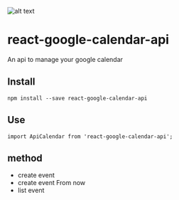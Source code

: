 
![alt text](https://kitn.net/wp-content/uploads/2016/09/google-calendar-logo.jpg)
# react-google-calendar-api
An api to manage your google calendar

## Install

```
npm install --save react-google-calendar-api
```

## Use

```
import ApiCalendar from 'react-google-calendar-api';
```

## method
- create event
- create event From now
- list event
